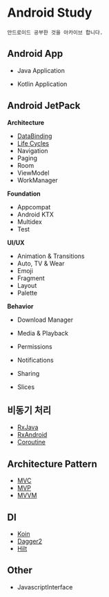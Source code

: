 # Android Study

```
안드로이드 공부한 것을 아카이브 합니다.
```



## Android App

* Java Application

* Kotlin Application

  

## Android JetPack

**Architecture**

- [DataBinding](https://github.com/limsaehyun/Android_Study_Repo/tree/master/JetPack/DataBinding)
- [Life Cycles](https://github.com/limsaehyun/Android_Study_Repo/tree/master/JetPack/Life%20Cycles)
- Navigation
- Paging
- Room
- ViewModel
- WorkManager

**Foundation**

- Appcompat
- Android KTX
- Multidex
- Test

**UI/UX**

- Animation & Transitions
- Auto, TV & Wear
- Emoji
- Fragment
- Layout
- Palette

**Behavior**

- Download Manager

- Media & Playback

- Permissions

- Notifications

- Sharing

- Slices

  

## 비동기 처리

* [RxJava](https://github.com/limsaehyun/Android_Study_Repo/tree/master/ReactiveX)
* [RxAndroid](https://github.com/limsaehyun/Android_Study_Repo/tree/master/ReactiveX)
* [Coroutine](https://github.com/limsaehyun/Android_Study_Repo/tree/master/Coroutine)



## Architecture Pattern

* [MVC](https://github.com/limsaehyun/Android_Study_Repo/tree/master/ArchitecturePattern/MVC)
* [MVP](https://github.com/limsaehyun/Android_Study_Repo/tree/master/ArchitecturePattern/MVP)
* [MVVM](https://github.com/limsaehyun/Android_Study_Repo/tree/master/ArchitecturePattern/MVVM)



## DI

* [Koin](https://github.com/limsaehyun/Android_Study_Repo/tree/master/DI/Koin)
* [Dagger2](https://github.com/limsaehyun/Android_Study_Repo/tree/master/DI/Dagger2)
* [Hilt](https://github.com/limsaehyun/Android_Study_Repo/tree/master/DI/Hilt)



## Other

* JavascriptInterface
